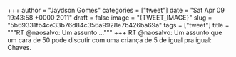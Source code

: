 
+++
author = "Jaydson Gomes"
categories = ["tweet"]
date = "Sat Apr 09 19:43:58 +0000 2011"
draft = false
image = "{TWEET_IMAGE}"
slug = "5b69331fb4ce33b76d84c356a9928e7b426ba69a"
tags = ["tweet"]
title = """RT @naosalvo: Um assunto ..."""
+++
RT @naosalvo: Um assunto que um cara de 50 pode discutir com uma criança de 5 de igual pra igual: Chaves.
